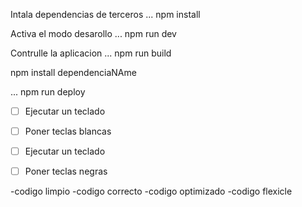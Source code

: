 
Intala dependencias de terceros
...
npm install

Activa el modo desarollo
...
npm run dev

Contrulle la aplicacion
...
npm run build



npm install dependenciaNAme



 
...
npm run deploy


- [ ] Ejecutar un teclado
- [ ] Poner teclas blancas
- [ ] Ejecutar un teclado
- [ ] Poner teclas negras



-codigo limpio
-codigo correcto
-codigo optimizado
-codigo flexicle
